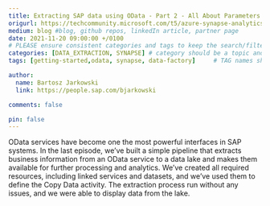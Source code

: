 ```yaml
---
title: Extracting SAP data using OData - Part 2 - All About Parameters
origurl: https://techcommunity.microsoft.com/t5/azure-synapse-analytics-blog/extracting-sap-data-using-odata-part-2-all-about-parameters/ba-p/2849518
medium: blog #blog, github repos, linkedIn article, partner page
date: 2021-11-20 09:00:00 +/0100
# PLEASE ensure consistent categories and tags to keep the search/filtering meaningful!
categories: [DATA_EXTRACTION, SYNAPSE] # category should be a topic and sub-category primary product
tags: [getting-started,odata, synapse, data-factory]     # TAG names should always be lowercase

author:
  name: Bartosz Jarkowski
  link: https://people.sap.com/bjarkowski

comments: false

pin: false
---
```


OData services have become one the most powerful interfaces in SAP systems. In the last episode, we’ve built a simple pipeline that extracts business information from an OData service to a data lake and makes them available for further processing and analytics. We’ve created all required resources, including linked services and datasets, and we’ve used them to define the Copy Data activity. The extraction process run without any issues, and we were able to display data from the lake.
